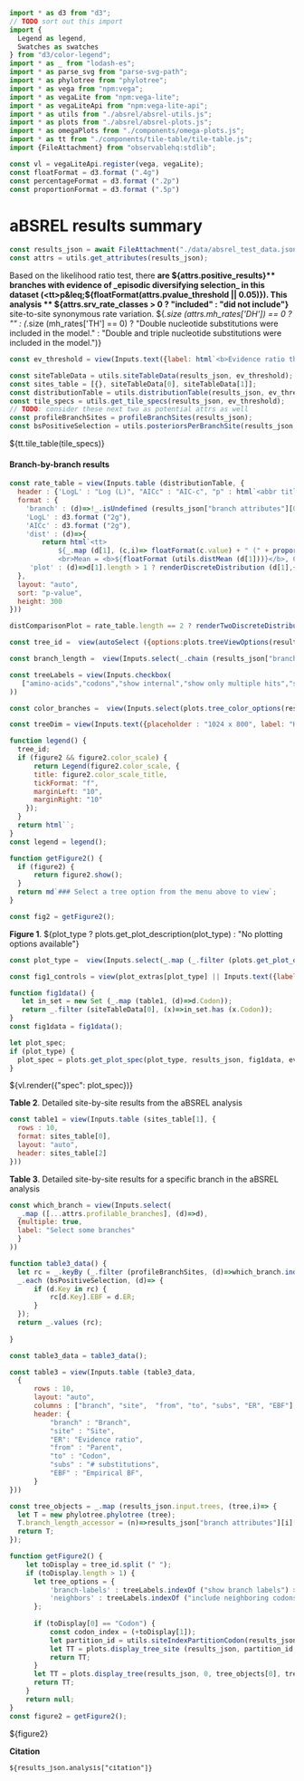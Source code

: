 ```js
import * as d3 from "d3";
// TODO sort out this import
import {
  Legend as legend,
  Swatches as swatches
} from "d3/color-legend";
import * as _ from "lodash-es";
import * as parse_svg from "parse-svg-path";
import * as phylotree from "phylotree";
import * as vega from "npm:vega";
import * as vegaLite from "npm:vega-lite";
import * as vegaLiteApi from "npm:vega-lite-api";
import * as utils from "./absrel/absrel-utils.js";
import * as plots from "./absrel/absrel-plots.js";
import * as omegaPlots from "./components/omega-plots.js";
import * as tt from "./components/tile-table/tile-table.js";
import {FileAttachment} from "observablehq:stdlib";
```

```js
const vl = vegaLiteApi.register(vega, vegaLite);
const floatFormat = d3.format (".4g")
const percentageFormat = d3.format (".2p")
const proportionFormat = d3.format (".5p")
```

# aBSREL results summary

```js
const results_json = await FileAttachment("./data/absrel_test_data.json").json();
const attrs = utils.get_attributes(results_json);
```

Based on the likelihood ratio test, there **are ${attrs.positive_results}** branches with evidence of _episodic diversifying selection_ in this dataset (<tt>p&leq;${floatFormat(attrs.pvalue_threshold || 0.05)}</tt>).
This analysis ** ${attrs.srv_rate_classes > 0 ? "included" : "did not include"}** site-to-site synonymous rate variation. ${_.size (attrs.mh_rates['DH']) == 0 ? "" : (_.size (mh_rates['TH'] == 0) ? "Double nucleotide substitutions were included in the model." : "Double and triple nucleotide substitutions were included in the model.")}

```js
const ev_threshold = view(Inputs.text({label: html`<b>Evidence ratio threshold</b>`, value: "100", submit: "Update"}))
```

```js
const siteTableData = utils.siteTableData(results_json, ev_threshold);
const sites_table = [{}, siteTableData[0], siteTableData[1]];
const distributionTable = utils.distributionTable(results_json, ev_threshold);
const tile_specs = utils.get_tile_specs(results_json, ev_threshold);
// TODO: consider these next two as potential attrs as well
const profileBranchSites = profileBranchSites(results_json);
const bsPositiveSelection = utils.posteriorsPerBranchSite(results_json, true, ev_threshold);
```

<div>${tt.tile_table(tile_specs)}</div>

#### Branch-by-branch results

```js
const rate_table = view(Inputs.table (distributionTable, {
  header : {'LogL' : "Log (L)", "AICc" : "AIC-c", "p" : html`<abbr title="Number of estimated parameters">Params.</abbr`, "dist" : "ω distribution", "plot" : "ω plot"},
  format : {
    'branch' : (d)=>!_.isUndefined (results_json["branch attributes"][0][d]["Corrected P-value"]) && results_json["branch attributes"][0][d]["Corrected P-value"]<=0.05 ? html`<b>${d}</b>` : d,
    'LogL' : d3.format ("2g"),
    'AICc' : d3.format ("2g"),
    'dist' : (d)=>{
        return html`<tt>
            ${_.map (d[1], (c,i)=> floatFormat(c.value) + " (" + proportionFormat (c.weight) + ") ")}
            <br>Mean = <b>${floatFormat (utils.distMean (d[1]))}</b>, CoV = <b>${floatFormat (Math.sqrt (utils.distVar (d[1]))/utils.distMean (d[1]))}</b></tt>`},
     'plot' : (d)=>d[1].length > 1 ? renderDiscreteDistribution (d[1],{"height" : 40, "width" : 150, "ticks" : 2, "scale" : "log", "ref" : [1]}) : ''
  },
  layout: "auto",
  sort: "p-value",
  height: 300
}))
```

```js
distComparisonPlot = rate_table.length == 2 ? renderTwoDiscreteDistributions (rate_table[0].dist[1],rate_table[1].dist[1],{"label" : {"chart" : rate_table[0].plot[0], "series" : [rate_table[0].dist[3],rate_table[1].dist[3]]}, "width" : 700, "height" : 120, "scale" : "sqrt", "margin" : {top: 5, right: 250, bottom: 30, left: 20}}) : md`<small>Select exactly two distributions to plot a side-by-side comparison</small>`
```

```js
const tree_id =  view(autoSelect ({options:plots.treeViewOptions(results_json), size : 10, title: html`<b>Tree to view</b>`, placeholder : "Select something to view", "value" : "Alignment-wide tree"}))
```

```js
const branch_length =  view(Inputs.select(_.chain (results_json["branch attributes"]["attributes"]).toPairs().filter (d=>d[1]["attribute type"] == "branch length").map (d=>d[0]).value(),{value: "Baseline MG94xREV", label: html`<b>Branch length </b>`}))
```

```js
const treeLabels = view(Inputs.checkbox(
   ["amino-acids","codons","show internal","show only multiple hits","show only non-synonymous changes","sequence names","align tips","include neighboring codons","show branch labels"],{"value" : ["amino-acids","align tips"], label: html`<b>Tree labels</b>` }
))
```

```js
const color_branches =  view(Inputs.select(plots.tree_color_options(results_json),{value: "Support for selection", label: html`<b>Color branches </b>`}))
```

```js
const treeDim = view(Inputs.text({placeholder : "1024 x 800", label: "H x W (pixels)", submit: "Resize"}))
```

```js
function legend() {
  tree_id;
  if (figure2 && figure2.color_scale) {
      return Legend(figure2.color_scale, {
      title: figure2.color_scale_title,
      tickFormat: "f",
      marginLeft: "10",
      marginRight: "10"
    });
  }
  return html``;
}
const legend = legend();
```

```js
function getFigure2() {
  if (figure2) {
      return figure2.show();
  }
  return md`### Select a tree option from the menu above to view`;
}

const fig2 = getFigure2();
```

**Figure 1**. ${plot_type ? plots.get_plot_description(plot_type) : "No plotting options available"}

```js
const plot_type =  view(Inputs.select(_.map (_.filter (plots.get_plot_options(results_json, ev_threshold), (d)=>d[1](results_json)), d=>d[0]),{label: html`<b>Plot type</b>`, value : 'Evidence ratio alignment profile'}))
```

```js
const fig1_controls = view(plot_extras[plot_type] || Inputs.text({label: "Plot options", value: "None", disabled: true}))
```

```js
function fig1data() {
   let in_set = new Set (_.map (table1, (d)=>d.Codon));
   return _.filter (siteTableData[0], (x)=>in_set.has (x.Codon));
}
const fig1data = fig1data();
```

```js
let plot_spec;
if (plot_type) {
  plot_spec = plots.get_plot_spec(plot_type, results_json, fig1data, ev_threshold)
}
```
<div>${vl.render({"spec": plot_spec})}</div>

**Table 2**. Detailed site-by-site results from the aBSREL analysis

```js
const table1 = view(Inputs.table (sites_table[1], {
  rows : 10,
  format: sites_table[0],
  layout: "auto",
  header: sites_table[2]
}))
```

**Table 3**. Detailed site-by-site results for a specific branch in the aBSREL analysis

```js
const which_branch = view(Inputs.select(
  _.map ([...attrs.profilable_branches], (d)=>d),
  {multiple: true,
  label: "Select some branches"
  }
))
```

```js
function table3_data() {
  let rc = _.keyBy (_.filter (profileBranchSites, (d)=>which_branch.indexOf (d.branch)>=0), (d)=>d.Key);
  _.each (bsPositiveSelection, (d)=> {
      if (d.Key in rc) {
          rc[d.Key].EBF = d.ER;
      }
  });
  return _.values (rc);
     
}

const table3_data = table3_data();
```

```js
const table3 = view(Inputs.table (table3_data,
  {
      rows : 10,
      layout: "auto",
      columns : ["branch", "site",  "from", "to", "subs", "ER", "EBF"],
      header: {
          "branch" : "Branch",
          "site" : "Site",
          "ER": "Evidence ratio",
          "from" : "Parent",
          "to" : "Codon",
          "subs" : "# substitutions",
          "EBF" : "Empirical BF",
      }
}))
```

```js
const tree_objects = _.map (results_json.input.trees, (tree,i)=> {
  let T = new phylotree.phylotree (tree);
  T.branch_length_accessor = (n)=>results_json["branch attributes"][i][n.data.name]["Global MG94xREV"];
  return T;
});

function getFigure2() {
    let toDisplay = tree_id.split (" ");
    if (toDisplay.length > 1) {
      let tree_options = {  
          'branch-labels' : treeLabels.indexOf ("show branch labels") >= 0,
          'neighbors' : treeLabels.indexOf ("include neighboring codons") >= 0
      };
      
      if (toDisplay[0] == "Codon") {  
          const codon_index = (+toDisplay[1]);
          let partition_id = utils.siteIndexPartitionCodon(results_json)[codon_index-1][0]-1;
          let TT = plots.display_tree_site (results_json, partition_id, tree_objects[0], codon_index, tree_options);
          return TT;
      } 
      let TT = plots.display_tree(results_json, 0, tree_objects[0], tree_options);
      return TT;
    }
    return null;
}
const figure2 = getFigure2();
```

<div id="tree_container">${figure2}</div>

**Citation**

<p><tt><small>${results_json.analysis["citation"]}</small></tt></p>